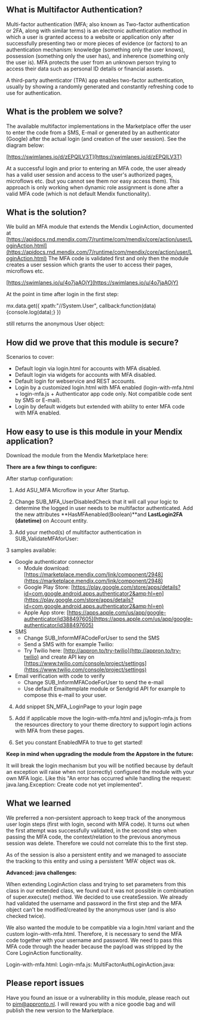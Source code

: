## What is Multifactor Authentication?

Multi-factor authentication (MFA; also known as Two-factor authentication or 2FA, along with similar terms) is an electronic authentication method in which a user is granted access to a website or application only after successfully presenting two or more pieces of evidence (or factors) to an authentication mechanism: knowledge (something only the user knows), possession (something only the user has), and inherence (something only the user is). MFA protects the user from an unknown person trying to access their data such as personal ID details or financial assets.

A third-party authenticator (TPA) app enables two-factor authentication, usually by showing a randomly generated and constantly refreshing code to use for authentication.

## What is the problem we solve?

The available multifactor implementations in the Marketplace offer the user to enter the code from a SMS, E-mail or generated by an authenticator (Google) after the actual login (and creation of the user session). See the diagram below:


[https://swimlanes.io/d/zEPQlLV3T](https://swimlanes.io/d/zEPQlLV3T)

At a successful login and prior to entering an MFA code, the user already has a valid user session and access to the user&#39;s authorized pages, microflows etc. (but you cannot see them nor easy access them). This approach is only working when dynamic role assignment is done after a valid MFA code (which is not default Mendix functionality).

## What is the solution?

We build an MFA module that extends the Mendix LoginAction, documented at [https://apidocs.rnd.mendix.com/7/runtime/com/mendix/core/action/user/LoginAction.html](https://apidocs.rnd.mendix.com/7/runtime/com/mendix/core/action/user/LoginAction.html)
The MFA code is validated first and only then the module creates a user session which grants the user to access their pages, microflows etc.

[https://swimlanes.io/u/4o7jaAOjY](https://swimlanes.io/u/4o7jaAOjY)

At the point in time after login in the first step:

mx.data.get({ xpath:&quot;//System.User&quot;, callback:function(data){console.log(data);} })

still returns the anonymous User object:


## How did we prove that this module is secure?

Scenarios to cover:

- Default login via login.html for accounts with MFA disabled.
- Default login via widgets for accounts with MFA disabled.
- Default login for webservice and REST accounts.
- Login by a customized login.html with MFA enabled (login-with-mfa.html + login-mfa.js + Authenticator app code only. Not compatible code sent by SMS or E-mail).
- Login by default widgets but extended with ability to enter MFA code with MFA enabled.


## How easy to use is this module in your Mendix application?

Download the module from the Mendix Marketplace here:

**There are a few things to configure:**

After startup configuration:
1. Add ASU\_MFA Microflow in your After Startup.

2. Change SUB\_MFA\_UserDisabledCheck that it will call your logic to determine the logged in user needs to be multifactor authenticated. Add the new attributes **HasMFAenabled(Boolean)**and **LastLogin2FA (datetime)** on Account entity.

3. Add your method(s) of multifactor authentication in SUB\_ValidateMFAforUser:

3 samples available:

- Google authenticator connector
  - Module download: [https://marketplace.mendix.com/link/component/2948](https://marketplace.mendix.com/link/component/2948)
  - Google Play Store: [https://play.google.com/store/apps/details?id=com.google.android.apps.authenticator2&amp;hl=en](https://play.google.com/store/apps/details?id=com.google.android.apps.authenticator2&amp;hl=en)
  - Apple App store: [https://apps.apple.com/us/app/google-authenticator/id388497605](https://apps.apple.com/us/app/google-authenticator/id388497605)
- SMS
  - Change SUB\_InformMFACodeForUser to send the SMS
  - Send a SMS with for example Twilio:
  - Try Twilio here: [http://appron.to/try-twilio](http://appron.to/try-twilio) and create API key on [https://www.twilio.com/console/project/settings](https://www.twilio.com/console/project/settings)
- Email verification with code to verify
  - Change SUB\_InformMFACodeForUser to send the e-mail
  - Use default Emailtemplate module or Sendgrid API for example to compose this e-mail to your user.

4. Add snippet SN\_MFA\_LoginPage to your login page

5. Add if applicable move the login-with-mfa.html and js/login-mfa.js from the resources directory to your theme directory to support login actions with MFA from these pages.

6. Set you constant EnabledMFA to true to get started!

**Keep in mind when upgrading the module from the Appstore in the future:**

It will break the login mechanism but you will be notified because by default an exception will raise when not (correctly) configured the module with your own MFA logic. Like this &quot;An error has occurred while handling the request: java.lang.Exception: Create code not yet implemented&quot;.

## What we learned

We preferred a non-persistent approach to keep track of the anonymous user login steps (first with login, second with MFA code). It turns out when the first attempt was successfully validated, in the second step when passing the MFA code, the context/relation to the previous anonymous session was delete. Therefore we could not correlate this to the first step.

As of the session is also a persistent entity and we managed to associate the tracking to this entity and using a persistent &#39;MFA&#39; object was ok.


**Advanced: java challenges:**

When extending LoginAction class and trying to set parameters from this class in our extended class, we found out it was not possible in combination of super.execute() method. We decided to use createSession. We already had validated the username and password in the first step and the MFA object can&#39;t be modified/created by the anonymous user (and is also checked twice).

We also wanted the module to be compatible via a login.html variant and the custom login-with-mfa.html. Therefore, it is necessary to send the MFA code together with your username and password. We need to pass this MFA code through the header because the payload was stripped by the Core LoginAction functionality.

Login-with-mfa.html:
Login-mfa.js:
MultiFactorAuthLoginAction.java:

## Please report issues

Have you found an issue or a vulnerability in this module, please reach out to [pim@appronto.nl](mailto:pim@appronto.nl). I will reward you with a nice goodie bag and will publish the new version to the Marketplace.
